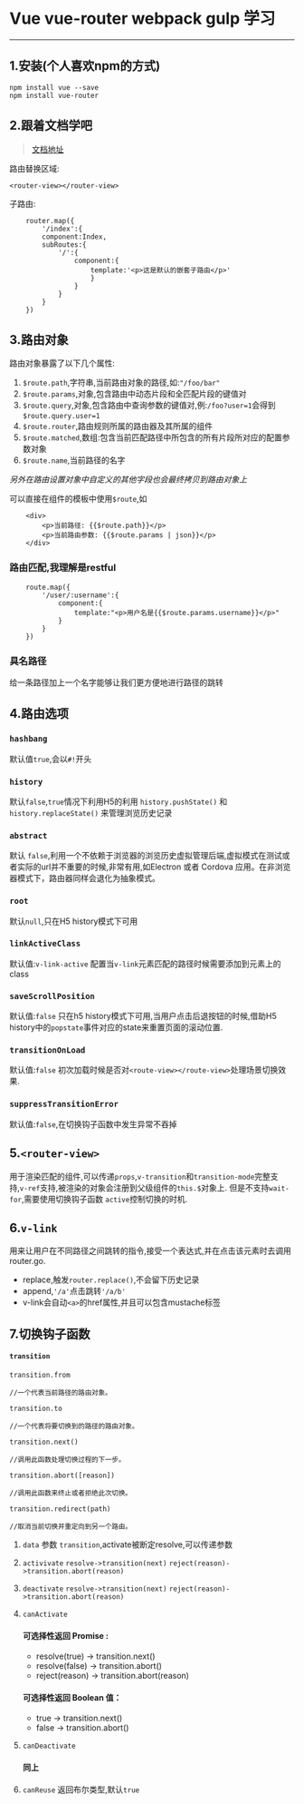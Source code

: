 # Vue vue-router webpack gulp 学习
****


## 1.安装(个人喜欢npm的方式)
```
npm install vue --save
npm install vue-router
```

## 2.跟着文档学吧
> [文档地址](http://vuejs.github.io/vue-router/zh-cn/basic.html)

路由替换区域:

`<router-view></router-view>`

子路由:

```
    router.map({
        '/index':{
        component:Index,
        subRoutes:{
            '/':{
                component:{
                    template:'<p>这是默认的嵌套子路由</p>'
                    }
                }
            }
        }
    })
```

## 3.路由对象
路由对象暴露了以下几个属性:

1. `$route.path`,字符串,当前路由对象的路径,如:`"/foo/bar"`
2. `$route.params`,对象,包含路由中动态片段和全匹配片段的键值对
3. `$route.query`,对象,包含路由中查询参数的键值对,例:`/foo?user=1`会得到`$route.query.user=1`
4. `$route.router`,路由规则所属的路由器及其所属的组件
5. `$route.matched`,数组:包含当前匹配路径中所包含的所有片段所对应的配置参数对象
6. `$route.name`,当前路径的名字

*另外在路由设置对象中自定义的其他字段也会最终拷贝到路由对象上*

可以直接在组件的模板中使用`$route`,如
```
    <div>
        <p>当前路径: {{$route.path}}</p>
        <p>当前路由参数: {{$route.params | json}}</p>
    </div>
   ```

### 路由匹配,我理解是restful

```
    route.map({
        '/user/:username':{
            component:{
                template:"<p>用户名是{{$route.params.username}}</p>"
            }
        }
    })
```

### 具名路径

给一条路径加上一个名字能够让我们更方便地进行路径的跳转

## 4.路由选项

### `hashbang`

默认值`true`,会以`#!`开头

### `history`

默认`false`,`true`情况下利用H5的利用 `history.pushState()` 和 `history.replaceState()` 来管理浏览历史记录

### `abstract`

默认 `false`,利用一个不依赖于浏览器的浏览历史虚拟管理后端,虚拟模式在测试或者实际的url并不重要的时候,非常有用,如Electron 或者 Cordova 应用。在非浏览器模式下，路由器同样会退化为抽象模式。

### `root`

默认`null`,只在H5 history模式下可用

### `linkActiveClass`

默认值:`v-link-active` 配置当`v-link`元素匹配的路径时候需要添加到元素上的class

### `saveScrollPosition`

默认值:`false` 只在h5 history模式下可用,当用户点击后退按钮的时候,借助H5 history中的`popstate`事件对应的state来重置页面的滚动位置.

### `transitionOnLoad`

默认值:`false` 初次加载时候是否对`<route-view></route-view>`处理场景切换效果.

### `suppressTransitionError`

默认值:`false`,在切换钩子函数中发生异常不吞掉

## 5.`<router-view>`

用于渲染匹配的组件,可以传递`props`,`v-transition`和`transition-mode`完整支持,`v-ref`支持,被渲染的对象会注册到父级组件的`this.$`对象上.
但是不支持`wait-for`,需要使用切换钩子函数 `active`控制切换的时机.

## 6.`v-link`

用来让用户在不同路径之间跳转的指令,接受一个表达式,并在点击该元素时去调用router.go.

- replace,触发`router.replace()`,不会留下历史记录
- append,`'/a'`点击跳转`'/a/b'`
- v-link会自动`<a>`的href属性,并且可以包含mustache标签

## 7.切换钩子函数

#### `transition`

```
transition.from

//一个代表当前路径的路由对象。

transition.to

//一个代表将要切换到的路径的路由对象。

transition.next()

//调用此函数处理切换过程的下一步。

transition.abort([reason])

//调用此函数来终止或者拒绝此次切换。

transition.redirect(path)

//取消当前切换并重定向到另一个路由。
```

1. `data` 参数   `transition`,activate被断定resolve,可以传递参数
2. `activivate` `resolve->transition(next)` `reject(reason)->transition.abort(reason)`
3. `deactivate` `resolve->transition(next)` `reject(reason)->transition.abort(reason)`
4. `canActivate`

    #### 可选择性返回 Promise :

    - resolve(true) -> transition.next()
    - resolve(false) -> transition.abort()
    - reject(reason) -> transition.abort(reason)
    #### 可选择性返回 Boolean 值：

    - true -> transition.next()
    - false -> transition.abort()

5. `canDeactivate`

    #### 同上

6. `canReuse` 返回布尔类型,默认`true`
